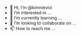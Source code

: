 - 👋 Hi, I’m @kimnievivi
- 👀 I’m interested in ...
- 🌱 I’m currently learning ...
- 💞️ I’m looking to collaborate on ...
- 📫 How to reach me ...

<!---
kimnievivi/kimnievivi is a ✨ special ✨ repository because its `README.md` (this file) appears on your GitHub profile.
You can click the Preview link to take a look at your changes.
--->
